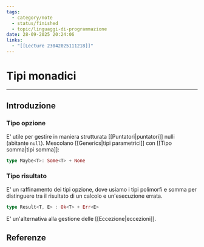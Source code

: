 ```yaml
---
tags:
  - category/note
  - status/finished
  - topic/linguaggi-di-programmazione
date: 28-09-2025 20:24:06
links:
  - "[[Lecture 23042025111218]]"
---
```

# Tipi monadici
---
## Introduzione
### Tipo opzione
E' utile per gestire in maniera strutturata [[Puntatori|puntatori]] nulli (abitante `null`).
Mescolano [[Generics|tipi parametrici]] con [[Tipo somma|tipi somma]]:
```rust
type Maybe<T>: Some<T> + None
```

### Tipo risultato
E' un raffinamento dei tipi opzione, dove usiamo i tipi polimorfi e somma per distinguere tra il risultato di un calcolo e un'esecuzione errata.
```rust
type Result<T, E> : Ok<T> + Err<E>
```
E' un'alternativa alla gestione delle [[Eccezione|eccezioni]].

## Referenze